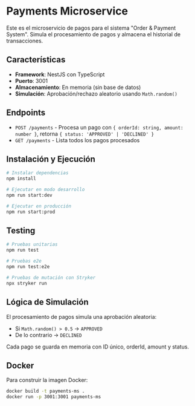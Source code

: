 # Payments Microservice

Este es el microservicio de pagos para el sistema "Order & Payment System". Simula el procesamiento de pagos y almacena el historial de transacciones.

## Características

- **Framework**: NestJS con TypeScript
- **Puerto**: 3001
- **Almacenamiento**: En memoria (sin base de datos)
- **Simulación**: Aprobación/rechazo aleatorio usando `Math.random()`

## Endpoints

- `POST /payments` - Procesa un pago con `{ orderId: string, amount: number }`, retorna `{ status: 'APPROVED' | 'DECLINED' }`
- `GET /payments` - Lista todos los pagos procesados

## Instalación y Ejecución

```bash
# Instalar dependencias
npm install

# Ejecutar en modo desarrollo
npm run start:dev

# Ejecutar en producción
npm run start:prod
```

## Testing

```bash
# Pruebas unitarias
npm run test

# Pruebas e2e
npm run test:e2e

# Pruebas de mutación con Stryker
npx stryker run
```

## Lógica de Simulación

El procesamiento de pagos simula una aprobación aleatoria:
- Si `Math.random() > 0.5` → `APPROVED`
- De lo contrario → `DECLINED`

Cada pago se guarda en memoria con ID único, orderId, amount y status.

## Docker

Para construir la imagen Docker:

```bash
docker build -t payments-ms .
docker run -p 3001:3001 payments-ms
```
